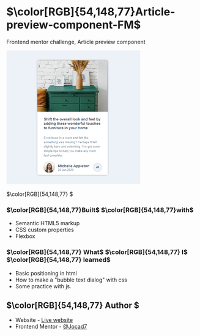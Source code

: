 # $\color[RGB]{54,148,77}Article-preview-component-FM$
Frontend mentor challenge, Article preview component

<kbd>
  <a href="https://article-preview-component-theta-eight.vercel.app">
    <img src="./assets/screenshot.png" width="350px" height="350px "alt="screenshot">
  </a>
</kbd>


$\color[RGB]{54,148,77} $


### $\color[RGB]{54,148,77}Built$ $\color[RGB]{54,148,77}with$
- Semantic HTML5 markup
- CSS custom properties
- Flexbox

### $\color[RGB]{54,148,77} What$ $\color[RGB]{54,148,77} I$ $\color[RGB]{54,148,77} learned$

- Basic positioning in html
- How to make a "bubble text dialog" with css
- Some practice with js.


## $\color[RGB]{54,148,77} Author $

- Website - [Live website](https://article-preview-component-theta-eight.vercel.app)
- Frontend Mentor - [@Jocad7](https://www.frontendmentor.io/profile/Jocad7)
